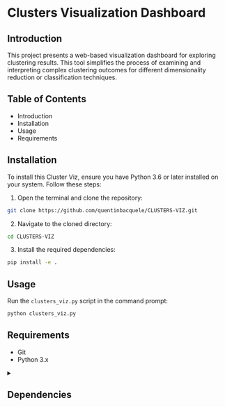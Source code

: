 # Clusters Visualization Dashboard

## Introduction

This project presents a web-based visualization dashboard for exploring clustering results. This tool simplifies the process of examining and interpreting complex clustering outcomes for different dimensionality reduction or classification techniques. 

## Table of Contents

- Introduction
- Installation
- Usage
- Requirements

## Installation

To install this Cluster Viz, ensure you have Python 3.6 or later installed on your system. Follow these steps:


1. Open the terminal and clone the repository:

```bash
git clone https://github.com/quentinbacquele/CLUSTERS-VIZ.git
```

2. Navigate to the cloned directory:

```bash
cd CLUSTERS-VIZ
```

3. Install the required dependencies:

```bash
pip install -e .
```


## Usage 

Run the `clusters_viz.py` script in the command prompt:
```bash
python clusters_viz.py
``` 

## Requirements

- Git
- Python 3.x

<details>
  <summary><h2>Dependencies</h2></summary>

We need the following libraries:

- dash
- dash-bootstrap-components
- plotly
- pandas
- numpy
</details>